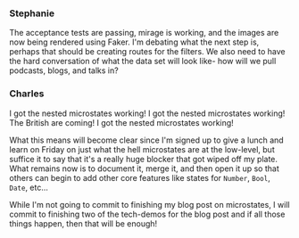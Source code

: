 ### Stephanie

The acceptance tests are passing, mirage is working, and the images are now being rendered using Faker. I'm debating what the next step is, perhaps that should be creating routes for the filters. We also need to have the hard conversation of what the data set will look like- how will we pull podcasts, blogs, and talks in?


### Charles

I got the nested microstates working! I got the nested microstates working! The British are coming! I got the nested microstates working!

What this means will become clear since I'm signed up to give a lunch and learn on Friday on just what the hell microstates are at the low-level, but suffice it to say that it's a really huge blocker that got wiped off my plate. What remains now is to document it, merge it, and then open it up so that others can begin to add other core features like states for `Number`, `Bool`, `Date`, etc...

While I'm not going to commit to finishing my blog post on microstates, I will commit to finishing two of the tech-demos for the blog post and if all those things happen, then that will be enough!
